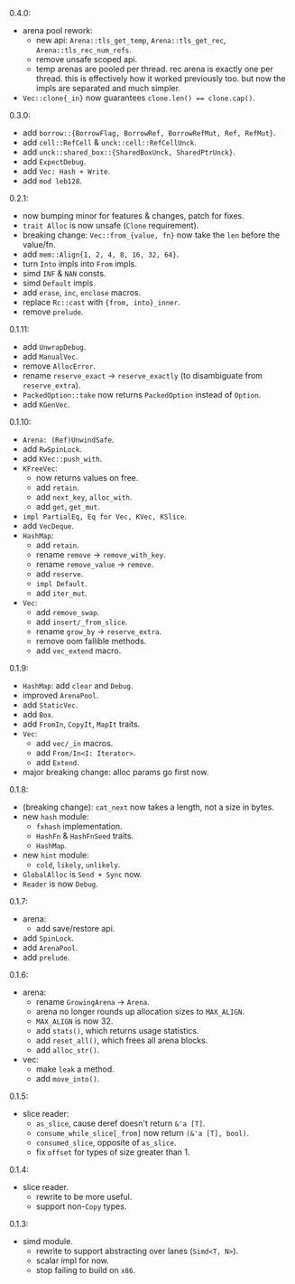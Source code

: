 0.4.0:
- arena pool rework:
    - new api: `Arena::tls_get_temp`, `Arena::tls_get_rec`, `Arena::tls_rec_num_refs`.
    - remove unsafe scoped api.
    - temp arenas are pooled per thread. rec arena is exactly one per thread.
      this is effectively how it worked previously too. but now the impls are separated
      and much simpler.
- `Vec::clone{_in}` now guarantees `clone.len() == clone.cap()`.

0.3.0:
- add `borrow::{BorrowFlag, BorrowRef, BorrowRefMut, Ref, RefMut}`.
- add `cell::RefCell` & `unck::cell::RefCellUnck`.
- add `unck::shared_box::{SharedBoxUnck, SharedPtrUnck}`.
- add `ExpectDebug`.
- add `Vec: Hash + Write`.
- add `mod leb128`.

0.2.1:
- now bumping minor for features & changes, patch for fixes.
- `trait Alloc` is now unsafe (`Clone` requirement).
- breaking change: `Vec::from_{value, fn}` now take the `len` before the value/fn.
- add `mem::Align{1, 2, 4, 8, 16, 32, 64}`.
- turn `Into` impls into `From` impls.
- simd `INF` & `NAN` consts.
- simd `Default` impls.
- add `erase`, `inc`, `enclose` macros.
- replace `Rc::cast` with `{from, into}_inner`.
- remove `prelude`.

0.1.11:
- add `UnwrapDebug`.
- add `ManualVec`.
- remove `AllocError`.
- rename `reserve_exact` -> `reserve_exactly` (to disambiguate from `reserve_extra`).
- `PackedOption::take` now returns `PackedOption` instead of `Option`.
- add `KGenVec`.

0.1.10:
- `Arena: (Ref)UnwindSafe`.
- add `RwSpinLock`.
- add `KVec::push_with`.
- `KFreeVec`:
    - now returns values on free.
    - add `retain`.
    - add `next_key`, `alloc_with`.
    - add `get`, `get_mut`.
- `impl PartialEq, Eq for Vec, KVec, KSlice`.
- add `VecDeque`.
- `HashMap`:
    - add `retain`.
    - rename `remove` -> `remove_with_key`.
    - rename `remove_value` -> `remove`.
    - add `reserve`.
    - `impl Default`.
    - add `iter_mut`.
- `Vec`:
    - add `remove_swap`.
    - add `insert/_from_slice`.
    - rename `grow_by` -> `reserve_extra`.
    - remove oom fallible methods.
    - add `vec_extend` macro.


0.1.9:
- `HashMap`: add `clear` and `Debug`.
- improved `ArenaPool`.
- add `StaticVec`.
- add `Box`.
- add `FromIn`, `CopyIt`, `MapIt` traits.
- `Vec`:
    - add `vec/_in` macros.
    - add `From/In<I: Iterator>`.
    - add `Extend`.
- major breaking change: alloc params go first now.


0.1.8:
- (breaking change): `cat_next` now takes a length, not a size in bytes.
- new `hash` module:
    - `fxhash` implementation.
    - `HashFn` & `HashFnSeed` traits.
    - `HashMap`.
- new `hint` module:
    - `cold`, `likely`, `unlikely`.
- `GlobalAlloc` is `Send + Sync` now.
- `Reader` is now `Debug`.


0.1.7:
- arena:
    - add save/restore api.
- add `SpinLock`.
- add `ArenaPool`.
- add `prelude`.


0.1.6:
- arena:
    - rename `GrowingArena` -> `Arena`.
    - arena no longer rounds up allocation sizes to `MAX_ALIGN`.
    - `MAX_ALIGN` is now 32.
    - add `stats()`, which returns usage statistics.
    - add `reset_all()`, which frees all arena blocks.
    - add `alloc_str()`.
- vec:
    - make `leak` a method.
    - add `move_into()`.


0.1.5:
- slice reader:
    - `as_slice`, cause deref doesn't return `&'a [T]`.
    - `consume_while_slice[_from]` now return `(&'a [T], bool)`.
    - `consumed_slice`, opposite of `as_slice`.
    - fix `offset` for types of size greater than 1.


0.1.4:
- slice reader.
    - rewrite to be more useful.
    - support non-`Copy` types.


0.1.3:
- simd module.
    - rewrite to support abstracting over lanes (`Simd<T, N>`).
    - scalar impl for now.
    - stop failing to build on `x86`.


